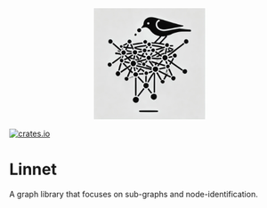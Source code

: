 <div align="center">
<picture>
  <source media="(prefers-color-scheme: dark)" srcset="assets/linnet-logo.webp">
  <img src="assets/linnet-logo.webp" width="200" height="200">
</picture>
</div>

[![crates.io](https://img.shields.io/crates/v/linnet.svg)](https://crates.io/crates/linnet)
# Linnet

A graph library that focuses on sub-graphs and node-identification.
